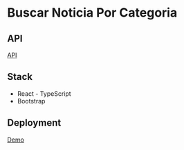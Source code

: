 # Buscar Noticia Por Categoria

## API
[API](https://newsapi.org/)

## Stack
- React - TypeScript
- Bootstrap

## Deployment 
[Demo]()